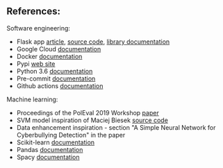 ## References:

Software engineering:

- Flask app
  [article](https://xaviervasques.medium.com/machine-learning-prediction-in-real-time-using-docker-and-python-rest-apis-with-flask-4235aa2395eb),
  [source code](https://github.com/xaviervasques/Online_Inference),
  [library documentation](https://flask.palletsprojects.com/en/2.0.x/)
- Google Cloud [documentation](https://cloud.google.com/docs)
- Docker [documentation](https://docs.docker.com/)
- Pypi [web site](https://pypi.org/)
- Python 3.6 [documentation](https://docs.python.org/3.6/)
- Pre-commit [documentation](https://pre-commit.com/)
- Github actions [documentation](https://docs.github.com/en/actions)

Machine learning:

- Proceedings of the PolEval 2019 Workshop
  [paper](http://2019.poleval.pl/files/poleval2019.pdf)
- SVM model inspiration of Maciej Biesek
  [source code](https://github.com/maciejbiesek/poleval-cyberbullying)
- Data enhancement inspiration - section "A Simple Neural Network for Cyberbullying
  Detection" in the paper
- Scikit-learn [documentation](https://scikit-learn.org/stable/)
- Pandas [documentation](https://pandas.pydata.org/)
- Spacy [documentation](https://spacy.io/)
